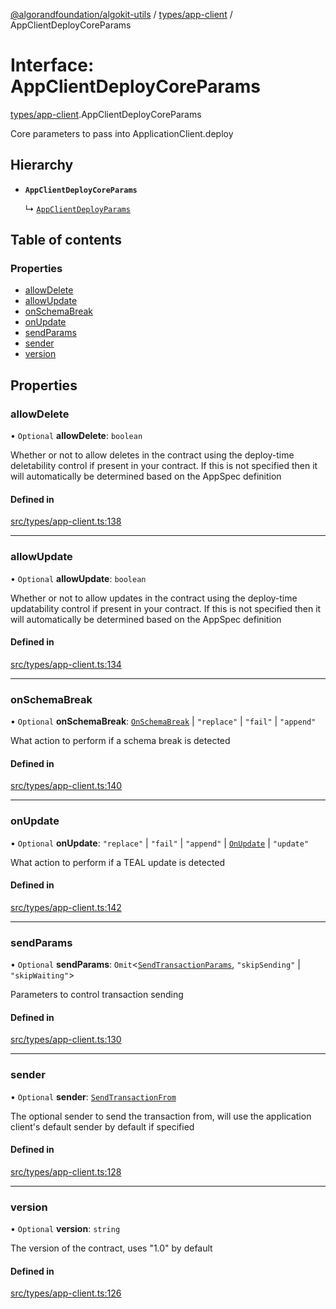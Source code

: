 [@algorandfoundation/algokit-utils](../README.md) / [types/app-client](../modules/types_app_client.md) / AppClientDeployCoreParams

# Interface: AppClientDeployCoreParams

[types/app-client](../modules/types_app_client.md).AppClientDeployCoreParams

Core parameters to pass into ApplicationClient.deploy

## Hierarchy

- **`AppClientDeployCoreParams`**

  ↳ [`AppClientDeployParams`](types_app_client.AppClientDeployParams.md)

## Table of contents

### Properties

- [allowDelete](types_app_client.AppClientDeployCoreParams.md#allowdelete)
- [allowUpdate](types_app_client.AppClientDeployCoreParams.md#allowupdate)
- [onSchemaBreak](types_app_client.AppClientDeployCoreParams.md#onschemabreak)
- [onUpdate](types_app_client.AppClientDeployCoreParams.md#onupdate)
- [sendParams](types_app_client.AppClientDeployCoreParams.md#sendparams)
- [sender](types_app_client.AppClientDeployCoreParams.md#sender)
- [version](types_app_client.AppClientDeployCoreParams.md#version)

## Properties

### allowDelete

• `Optional` **allowDelete**: `boolean`

Whether or not to allow deletes in the contract using the deploy-time deletability control if present in your contract.
If this is not specified then it will automatically be determined based on the AppSpec definition

#### Defined in

[src/types/app-client.ts:138](https://github.com/algorandfoundation/algokit-utils-ts/blob/main/src/types/app-client.ts#L138)

___

### allowUpdate

• `Optional` **allowUpdate**: `boolean`

Whether or not to allow updates in the contract using the deploy-time updatability control if present in your contract.
If this is not specified then it will automatically be determined based on the AppSpec definition

#### Defined in

[src/types/app-client.ts:134](https://github.com/algorandfoundation/algokit-utils-ts/blob/main/src/types/app-client.ts#L134)

___

### onSchemaBreak

• `Optional` **onSchemaBreak**: [`OnSchemaBreak`](../enums/types_app.OnSchemaBreak.md) \| ``"replace"`` \| ``"fail"`` \| ``"append"``

What action to perform if a schema break is detected

#### Defined in

[src/types/app-client.ts:140](https://github.com/algorandfoundation/algokit-utils-ts/blob/main/src/types/app-client.ts#L140)

___

### onUpdate

• `Optional` **onUpdate**: ``"replace"`` \| ``"fail"`` \| ``"append"`` \| [`OnUpdate`](../enums/types_app.OnUpdate.md) \| ``"update"``

What action to perform if a TEAL update is detected

#### Defined in

[src/types/app-client.ts:142](https://github.com/algorandfoundation/algokit-utils-ts/blob/main/src/types/app-client.ts#L142)

___

### sendParams

• `Optional` **sendParams**: `Omit`\<[`SendTransactionParams`](types_transaction.SendTransactionParams.md), ``"skipSending"`` \| ``"skipWaiting"``\>

Parameters to control transaction sending

#### Defined in

[src/types/app-client.ts:130](https://github.com/algorandfoundation/algokit-utils-ts/blob/main/src/types/app-client.ts#L130)

___

### sender

• `Optional` **sender**: [`SendTransactionFrom`](../modules/types_transaction.md#sendtransactionfrom)

The optional sender to send the transaction from, will use the application client's default sender by default if specified

#### Defined in

[src/types/app-client.ts:128](https://github.com/algorandfoundation/algokit-utils-ts/blob/main/src/types/app-client.ts#L128)

___

### version

• `Optional` **version**: `string`

The version of the contract, uses "1.0" by default

#### Defined in

[src/types/app-client.ts:126](https://github.com/algorandfoundation/algokit-utils-ts/blob/main/src/types/app-client.ts#L126)
